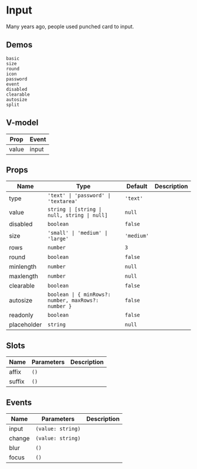 # Input
Many years ago, people used punched card to input.
## Demos
```demo
basic
size
round
icon
password
event
disabled
clearable
autosize
split
```
## V-model
|Prop|Event|
|-|-|
|value|input|

## Props
|Name|Type|Default|Description|
|-|-|-|-|
|type|`'text' \| 'password' \| 'textarea'`|`'text'`||
|value|`string \| [string \| null, string \| null]`|`null`||
|disabled|`boolean`|`false`||
|size|`'small' \| 'medium' \| 'large'`|`'medium'`||
|rows|`number`|`3`||
|round|`boolean`|`false`||
|minlength|`number`|`null`||
|maxlength|`number`|`null`||
|clearable|`boolean`|`false`||
|autosize|`boolean \| { minRows?: number, maxRows?: number }`|`false`||
|readonly|`boolean`|`false`||
|placeholder|`string`|`null`||

## Slots
|Name|Parameters|Description|
|-|-|-|
|affix|`()`||
|suffix|`()`||

## Events
|Name|Parameters|Description|
|-|-|-|
|input|`(value: string)`||
|change|`(value: string)`||
|blur|`()`||
|focus|`()`||

